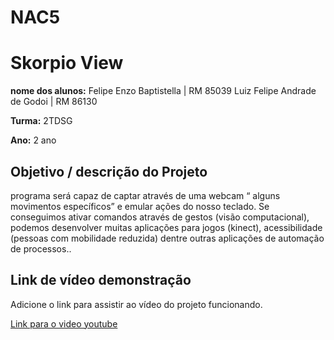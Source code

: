 # NAC5

# Skorpio View

**nome dos alunos:** 
Felipe Enzo Baptistella | RM 85039
Luiz Felipe Andrade de Godoi | RM 86130

**Turma:**
2TDSG

**Ano:**
2 ano

## Objetivo / descrição do Projeto

programa será capaz de captar através de uma webcam “ alguns movimentos específicos” e emular ações do nosso teclado. Se conseguimos ativar comandos através de gestos (visão computacional), podemos desenvolver muitas aplicações para jogos (kinect), acessibilidade (pessoas com mobilidade reduzida) dentre outras aplicações de automação de processos.​. 


## Link de vídeo demonstração

Adicione o link para assistir ao vídeo do projeto funcionando.

[Link para o video youtube](https://www.youtube.com/watch?v=xva71wynxS0)
